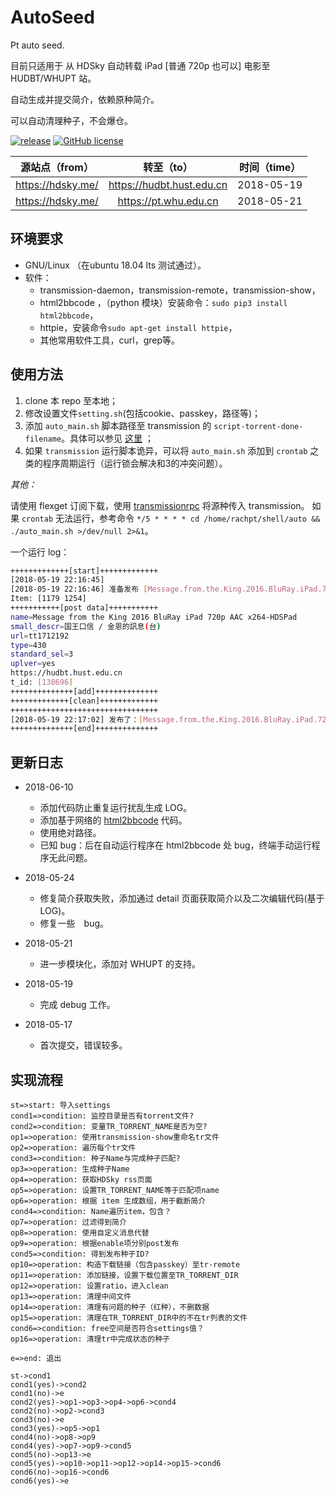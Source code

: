 # AutoSeed

Pt auto seed.

目前只适用于 从 HDSky 自动转载 iPad [普通 720p 也可以] 电影至 HUDBT/WHUPT 站。

自动生成并提交简介，依赖原种简介。

可以自动清理种子，不会爆仓。

[![release](https://img.shields.io/badge/Version-1.6-brightgreen.svg)](https://github.com/rachpt/AutoSeed/releases/tag/v1.6)  [![GitHub license](https://img.shields.io/badge/license-AGPL-blue.svg)](https://raw.githubusercontent.com/rachpt/AutoSeed/master/LICENSE)

|  源站点（from）   |        转至（to）         | 时间（time） |
| :---------------: | :-----------------------: | :----------: |
| https://hdsky.me/ | https://hudbt.hust.edu.cn |  2018-05-19  |
| https://hdsky.me/ | https://pt.whu.edu.cn |  2018-05-21  |




## 环境要求

- GNU/Linux （在ubuntu 18.04 lts 测试通过）。
- 软件：
  - transmission-daemon，transmission-remote，transmission-show，
  - html2bbcode ，（python 模块）安装命令：`sudo pip3 install html2bbcode`，
  - httpie，安装命令`sudo apt-get install httpie`，
  - 其他常用软件工具，curl，grep等。

## 使用方法

1. clone 本 repo 至本地；
2. 修改设置文件`setting.sh`(包括cookie、passkey，路径等)；
3. 添加 `auto_main.sh` 脚本路径至 transmission 的 `script-torrent-done-filename`。具体可以参见 [这里](https://rachpt.github.io/2018/03/25/transmission-settings/) ；
4. 如果 `transmission` 运行脚本诡异，可以将 `auto_main.sh` 添加到  `crontab` 之类的程序周期运行（运行锁会解决和3的冲突问题）。


*其他：*

请使用 flexget 订阅下载，使用 [transmissionrpc](https://flexget.com/Plugins/transmission) 将源种传入 transmission。
如果 `crontab` 无法运行，参考命令 `*/5 * * * * cd /home/rachpt/shell/auto && ./auto_main.sh >/dev/null 2>&1`。



一个运行 log：

```sh
+++++++++++++[start]+++++++++++++
[2018-05-19 22:16:45]
[2018-05-19 22:16:46] 准备发布 [Message.from.the.King.2016.BluRay.iPad.720p.AAC.x264-HDSPad]
Item: [1179 1254]
+++++++++++[post data]+++++++++++
name=Message from the King 2016 BluRay iPad 720p AAC x264-HDSPad 
small_descr=国王口信 / 金恩的訊息(台) 
url=tt1712192 
type=430 
standard_sel=3 
uplver=yes
https://hudbt.hust.edu.cn
t_id: [138696]
++++++++++++++[add]++++++++++++++
+++++++++++++[clean]+++++++++++++
+++++++++++++++++++++++++++++++++
[2018-05-19 22:17:02] 发布了：[Message.from.the.King.2016.BluRay.iPad.720p.AAC.x264-HDSPad]
++++++++++++++[end]++++++++++++++

```

## 更新日志

- 2018-06-10
  - 添加代码防止重复运行扰乱生成 LOG。
  - 添加基于网络的 [html2bbcode](https://www.garyshood.com/htmltobb/) 代码。
  - 使用绝对路径。
  - 已知 bug：后在自动运行程序在 html2bbcode 处 bug，终端手动运行程序无此问题。

- 2018-05-24
  - 修复简介获取失败，添加通过 detail 页面获取简介以及二次编辑代码(基于LOG)。
  - 修复一些　bug。

- 2018-05-21
  - 进一步模块化，添加对 WHUPT 的支持。

- 2018-05-19
  - 完成 debug 工作。

- 2018-05-17
  - 首次提交，错误较多。

## 实现流程

```flow
st=>start: 导入settings
cond1=>condition: 监控目录是否有torrent文件?
cond2=>condition: 变量TR_TORRENT_NAME是否为空?
op1=>operation: 使用transmission-show重命名tr文件
op2=>operation: 遍历每个tr文件
cond3=>condition: 种子Name与完成种子匹配?
op3=>operation: 生成种子Name
op4=>operation: 获取HDSky rss页面
op5=>operation: 设置TR_TORRENT_NAME等于匹配项name
op6=>operation: 根据 item 生成数组，用于截断简介
cond4=>condition: Name遍历item，包含？
op7=>operation: 过滤得到简介
op8=>operation: 使用自定义消息代替
op9=>operation: 根据enable项分别post发布
cond5=>condition: 得到发布种子ID?
op10=>operation: 构造下载链接（包含passkey）至tr-remote
op11=>operation: 添加链接，设置下载位置至TR_TORRENT_DIR
op12=>operation: 设置ratio，进入clean
op13=>operation: 清理中间文件
op14=>operation: 清理有问题的种子（红种），不删数据
op15=>operation: 清理在TR_TORRENT_DIR中的不在tr列表的文件
cond6=>condition: free空间是否符合settings值？
op16=>operation: 清理tr中完成状态的种子

e=>end: 退出

st->cond1
cond1(yes)->cond2
cond1(no)->e
cond2(yes)->op1->op3->op4->op6->cond4
cond2(no)->op2->cond3
cond3(no)->e
cond3(yes)->op5->op1
cond4(no)->op8->op9
cond4(yes)->op7->op9->cond5
cond5(no)->op13->e
cond5(yes)->op10->op11->op12->op14->op15->cond6
cond6(no)->op16->cond6
cond6(yes)->e
```
